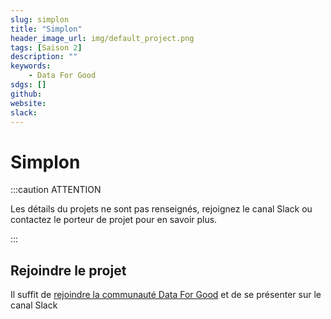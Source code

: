 ```yaml
---
slug: simplon
title: "Simplon"
header_image_url: img/default_project.png
tags: [Saison 2]
description: ""
keywords:
    - Data For Good
sdgs: []
github: 
website: 
slack: 
---
```


# Simplon

:::caution ATTENTION

Les détails du projets ne sont pas renseignés, rejoignez le canal Slack ou contactez le porteur de projet pour en savoir plus.

:::


## Rejoindre le projet
Il suffit de [rejoindre la communauté Data For Good](/join) et de se présenter sur le canal Slack 

